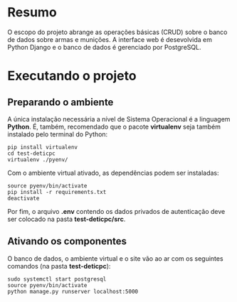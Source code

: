 # Resumo
O escopo do projeto abrange as operações básicas (CRUD) sobre o banco de dados sobre armas e munições. A interface web é desevolvida em Python Django e o banco de dados é gerenciado por PostgreSQL.

# Executando o projeto
## Preparando o ambiente
A única instalação necessária a nível de Sistema Operacional é a linguagem **Python**. É, também, recomendado que o pacote **virtualenv** seja também instalado pelo terminal do Python:

    pip install virtualenv
    cd test-deticpc
    virtualenv ./pyenv/

Com o ambiente virtual ativado, as dependências podem ser instaladas:

    source pyenv/bin/activate
    pip install -r requirements.txt
    deactivate

Por fim, o arquivo **.env** contendo os dados privados de autenticação deve ser colocado na pasta **test-deticpc/src**.

## Ativando os componentes
O banco de dados, o ambiente virtual e o site vão ao ar com os seguintes comandos (na pasta **test-deticpc**):

    sudo systemctl start postgresql
    source pyenv/bin/activate
    python manage.py runserver localhost:5000